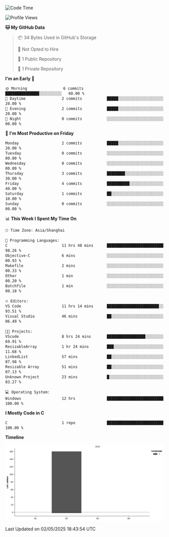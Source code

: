 <!--START_SECTION:waka-->
![Code Time](http://img.shields.io/badge/Code%20Time-44%20hrs%2035%20mins-blue)

![Profile Views](http://img.shields.io/badge/Profile%20Views-14-blue)

**🐱 My GitHub Data** 

> 📦 34 Bytes Used in GitHub's Storage 
 > 
> 🚫 Not Opted to Hire
 > 
> 📜 1 Public Repository 
 > 
> 🔑 1 Private Repository 
 > 
**I'm an Early 🐤** 

```text
🌞 Morning                6 commits           ███████████████░░░░░░░░░░   60.00 % 
🌆 Daytime                2 commits           █████░░░░░░░░░░░░░░░░░░░░   20.00 % 
🌃 Evening                2 commits           █████░░░░░░░░░░░░░░░░░░░░   20.00 % 
🌙 Night                  0 commits           ░░░░░░░░░░░░░░░░░░░░░░░░░   00.00 % 
```
📅 **I'm Most Productive on Friday** 

```text
Monday                   2 commits           █████░░░░░░░░░░░░░░░░░░░░   20.00 % 
Tuesday                  0 commits           ░░░░░░░░░░░░░░░░░░░░░░░░░   00.00 % 
Wednesday                0 commits           ░░░░░░░░░░░░░░░░░░░░░░░░░   00.00 % 
Thursday                 3 commits           ████████░░░░░░░░░░░░░░░░░   30.00 % 
Friday                   4 commits           ██████████░░░░░░░░░░░░░░░   40.00 % 
Saturday                 1 commits           ██░░░░░░░░░░░░░░░░░░░░░░░   10.00 % 
Sunday                   0 commits           ░░░░░░░░░░░░░░░░░░░░░░░░░   00.00 % 
```


📊 **This Week I Spent My Time On** 

```text
🕑︎ Time Zone: Asia/Shanghai

💬 Programming Languages: 
C                        11 hrs 48 mins      █████████████████████████   98.26 % 
Objective-C              6 mins              ░░░░░░░░░░░░░░░░░░░░░░░░░   00.93 % 
Makefile                 2 mins              ░░░░░░░░░░░░░░░░░░░░░░░░░   00.33 % 
Other                    1 min               ░░░░░░░░░░░░░░░░░░░░░░░░░   00.20 % 
Batchfile                1 min               ░░░░░░░░░░░░░░░░░░░░░░░░░   00.18 % 

🔥 Editors: 
VS Code                  11 hrs 14 mins      ███████████████████████░░   93.51 % 
Visual Studio            46 mins             ██░░░░░░░░░░░░░░░░░░░░░░░   06.49 % 

🐱‍💻 Projects: 
VScode                   8 hrs 24 mins       █████████████████░░░░░░░░   69.91 % 
ResizableArray           1 hr 24 mins        ███░░░░░░░░░░░░░░░░░░░░░░   11.68 % 
LinkedList               57 mins             ██░░░░░░░░░░░░░░░░░░░░░░░   07.98 % 
Resizable Array          51 mins             ██░░░░░░░░░░░░░░░░░░░░░░░   07.13 % 
Unknown Project          23 mins             █░░░░░░░░░░░░░░░░░░░░░░░░   03.27 % 

💻 Operating System: 
Windows                  12 hrs              █████████████████████████   100.00 % 
```

**I Mostly Code in C** 

```text
C                        1 repo              █████████████████████████   100.00 % 
```



**Timeline**

![Lines of Code chart](https://raw.githubusercontent.com/AutCaesarAutNihil/AutCaesarAutNihil/main/assets/bar_graph.png)


 Last Updated on 02/05/2025 18:43:54 UTC
<!--END_SECTION:waka-->
